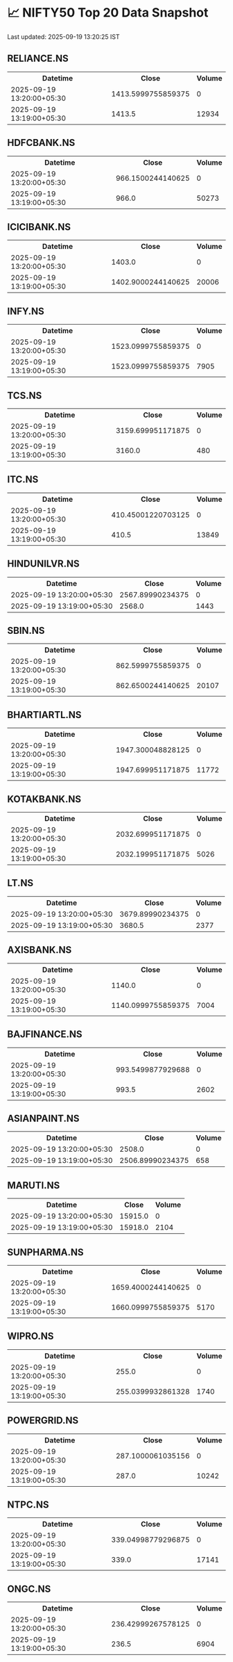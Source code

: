 # 📈 NIFTY50 Top 20 Data Snapshot

Last updated: 2025-09-19 13:20:25 IST

## RELIANCE.NS

<table>
  <tr><th>Datetime</th><th>Close</th><th>Volume</th></tr>
  <tr><td>2025-09-19 13:20:00+05:30</td><td>1413.5999755859375</td><td>0</td></tr>
  <tr><td>2025-09-19 13:19:00+05:30</td><td>1413.5</td><td>12934</td></tr>
</table>

## HDFCBANK.NS

<table>
  <tr><th>Datetime</th><th>Close</th><th>Volume</th></tr>
  <tr><td>2025-09-19 13:20:00+05:30</td><td>966.1500244140625</td><td>0</td></tr>
  <tr><td>2025-09-19 13:19:00+05:30</td><td>966.0</td><td>50273</td></tr>
</table>

## ICICIBANK.NS

<table>
  <tr><th>Datetime</th><th>Close</th><th>Volume</th></tr>
  <tr><td>2025-09-19 13:20:00+05:30</td><td>1403.0</td><td>0</td></tr>
  <tr><td>2025-09-19 13:19:00+05:30</td><td>1402.9000244140625</td><td>20006</td></tr>
</table>

## INFY.NS

<table>
  <tr><th>Datetime</th><th>Close</th><th>Volume</th></tr>
  <tr><td>2025-09-19 13:20:00+05:30</td><td>1523.0999755859375</td><td>0</td></tr>
  <tr><td>2025-09-19 13:19:00+05:30</td><td>1523.0999755859375</td><td>7905</td></tr>
</table>

## TCS.NS

<table>
  <tr><th>Datetime</th><th>Close</th><th>Volume</th></tr>
  <tr><td>2025-09-19 13:20:00+05:30</td><td>3159.699951171875</td><td>0</td></tr>
  <tr><td>2025-09-19 13:19:00+05:30</td><td>3160.0</td><td>480</td></tr>
</table>

## ITC.NS

<table>
  <tr><th>Datetime</th><th>Close</th><th>Volume</th></tr>
  <tr><td>2025-09-19 13:20:00+05:30</td><td>410.45001220703125</td><td>0</td></tr>
  <tr><td>2025-09-19 13:19:00+05:30</td><td>410.5</td><td>13849</td></tr>
</table>

## HINDUNILVR.NS

<table>
  <tr><th>Datetime</th><th>Close</th><th>Volume</th></tr>
  <tr><td>2025-09-19 13:20:00+05:30</td><td>2567.89990234375</td><td>0</td></tr>
  <tr><td>2025-09-19 13:19:00+05:30</td><td>2568.0</td><td>1443</td></tr>
</table>

## SBIN.NS

<table>
  <tr><th>Datetime</th><th>Close</th><th>Volume</th></tr>
  <tr><td>2025-09-19 13:20:00+05:30</td><td>862.5999755859375</td><td>0</td></tr>
  <tr><td>2025-09-19 13:19:00+05:30</td><td>862.6500244140625</td><td>20107</td></tr>
</table>

## BHARTIARTL.NS

<table>
  <tr><th>Datetime</th><th>Close</th><th>Volume</th></tr>
  <tr><td>2025-09-19 13:20:00+05:30</td><td>1947.300048828125</td><td>0</td></tr>
  <tr><td>2025-09-19 13:19:00+05:30</td><td>1947.699951171875</td><td>11772</td></tr>
</table>

## KOTAKBANK.NS

<table>
  <tr><th>Datetime</th><th>Close</th><th>Volume</th></tr>
  <tr><td>2025-09-19 13:20:00+05:30</td><td>2032.699951171875</td><td>0</td></tr>
  <tr><td>2025-09-19 13:19:00+05:30</td><td>2032.199951171875</td><td>5026</td></tr>
</table>

## LT.NS

<table>
  <tr><th>Datetime</th><th>Close</th><th>Volume</th></tr>
  <tr><td>2025-09-19 13:20:00+05:30</td><td>3679.89990234375</td><td>0</td></tr>
  <tr><td>2025-09-19 13:19:00+05:30</td><td>3680.5</td><td>2377</td></tr>
</table>

## AXISBANK.NS

<table>
  <tr><th>Datetime</th><th>Close</th><th>Volume</th></tr>
  <tr><td>2025-09-19 13:20:00+05:30</td><td>1140.0</td><td>0</td></tr>
  <tr><td>2025-09-19 13:19:00+05:30</td><td>1140.0999755859375</td><td>7004</td></tr>
</table>

## BAJFINANCE.NS

<table>
  <tr><th>Datetime</th><th>Close</th><th>Volume</th></tr>
  <tr><td>2025-09-19 13:20:00+05:30</td><td>993.5499877929688</td><td>0</td></tr>
  <tr><td>2025-09-19 13:19:00+05:30</td><td>993.5</td><td>2602</td></tr>
</table>

## ASIANPAINT.NS

<table>
  <tr><th>Datetime</th><th>Close</th><th>Volume</th></tr>
  <tr><td>2025-09-19 13:20:00+05:30</td><td>2508.0</td><td>0</td></tr>
  <tr><td>2025-09-19 13:19:00+05:30</td><td>2506.89990234375</td><td>658</td></tr>
</table>

## MARUTI.NS

<table>
  <tr><th>Datetime</th><th>Close</th><th>Volume</th></tr>
  <tr><td>2025-09-19 13:20:00+05:30</td><td>15915.0</td><td>0</td></tr>
  <tr><td>2025-09-19 13:19:00+05:30</td><td>15918.0</td><td>2104</td></tr>
</table>

## SUNPHARMA.NS

<table>
  <tr><th>Datetime</th><th>Close</th><th>Volume</th></tr>
  <tr><td>2025-09-19 13:20:00+05:30</td><td>1659.4000244140625</td><td>0</td></tr>
  <tr><td>2025-09-19 13:19:00+05:30</td><td>1660.0999755859375</td><td>5170</td></tr>
</table>

## WIPRO.NS

<table>
  <tr><th>Datetime</th><th>Close</th><th>Volume</th></tr>
  <tr><td>2025-09-19 13:20:00+05:30</td><td>255.0</td><td>0</td></tr>
  <tr><td>2025-09-19 13:19:00+05:30</td><td>255.0399932861328</td><td>1740</td></tr>
</table>

## POWERGRID.NS

<table>
  <tr><th>Datetime</th><th>Close</th><th>Volume</th></tr>
  <tr><td>2025-09-19 13:20:00+05:30</td><td>287.1000061035156</td><td>0</td></tr>
  <tr><td>2025-09-19 13:19:00+05:30</td><td>287.0</td><td>10242</td></tr>
</table>

## NTPC.NS

<table>
  <tr><th>Datetime</th><th>Close</th><th>Volume</th></tr>
  <tr><td>2025-09-19 13:20:00+05:30</td><td>339.04998779296875</td><td>0</td></tr>
  <tr><td>2025-09-19 13:19:00+05:30</td><td>339.0</td><td>17141</td></tr>
</table>

## ONGC.NS

<table>
  <tr><th>Datetime</th><th>Close</th><th>Volume</th></tr>
  <tr><td>2025-09-19 13:20:00+05:30</td><td>236.42999267578125</td><td>0</td></tr>
  <tr><td>2025-09-19 13:19:00+05:30</td><td>236.5</td><td>6904</td></tr>
</table>

